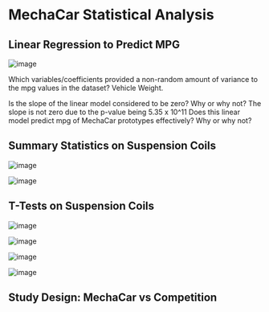 # MechaCar Statistical Analysis

## Linear Regression to Predict MPG
![image](https://user-images.githubusercontent.com/108503112/209883416-0b21b199-804d-4ff2-b7ae-2f8fdc794225.png)

Which variables/coefficients provided a non-random amount of variance to the mpg values in the dataset?
Vehicle Weight.

Is the slope of the linear model considered to be zero? Why or why not?
The slope is not zero due to the p-value being 5.35 x 10^11
Does this linear model predict mpg of MechaCar prototypes effectively? Why or why not?

## Summary Statistics on Suspension Coils
![image](https://user-images.githubusercontent.com/108503112/209722720-fede5a79-7c08-4c52-be3a-380c545e1fcd.png)

![image](https://user-images.githubusercontent.com/108503112/209722744-eaca25a1-a9a2-48a8-a30f-dfcc90ae802c.png)

## T-Tests on Suspension Coils
![image](https://user-images.githubusercontent.com/108503112/209742923-3353f46b-c5e9-4f14-a474-392281da9490.png)


![image](https://user-images.githubusercontent.com/108503112/209882414-ab601c70-f6c6-43b5-ad6a-ff7c36a35c8a.png)

![image](https://user-images.githubusercontent.com/108503112/209882565-332fc6f7-0709-43aa-bc1d-ba8cb0c8defd.png)

![image](https://user-images.githubusercontent.com/108503112/209882502-2ea0dfe1-ed71-4cdd-b575-8bb7bf6d0cbc.png)
## Study Design: MechaCar vs Competition
